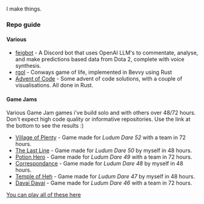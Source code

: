 I make things.

### Repo guide
#### Various
* [feigbot](https://github.com/oyvinw/feigbot) - A Discord bot that uses OpenAI LLM's to commentate, analyse, and make predictions based data from Dota 2, complete with voice synthesis.
* [rgol](https://github.com/oyvinw/rgol) - Conways game of life, implemented in Bevvy using Rust
* [Advent of Code](https://github.com/oyvinw/Advent-of-Code) - Some advent of code solutions, with a couple of visualisations. All done in Rust.

#### Game Jams
Various Game Jam games i've build solo and with others over 48/72 hours. Don't expect high code quality or informative repositories. Use the link at the bottom to see the results :)
* [Village of Plenty](https://github.com/coldays/Cards-of-Dunshire) - Game made for *Ludum Dare 52* with a team in 72 hours.
* [The Last Line](https://github.com/oyvinw/ldjam50) - Game made for *Ludum Dare 50* by myself in 48 hours.
* [Potion Hero](https://github.com/oyvinw/potion_hero) - Game made for *Ludum Dare 49* with a team in 72 hours.
* [Correspondance](https://github.com/oyvinw/correspondance) - Game made for *Ludum Dare 48* by myself in 48 hours.
* [Temple of Heh](https://github.com/oyvinw/temple_of_heh) - Game made for *Ludum Dare 47* by myself in 48 hours.
* [Davai Davai](https://github.com/oyvinw/davai-davai) - Game made for *Ludum Dare 46* with a team in 72 hours.

[You can play all of these here](https://djanque.itch.io/)
